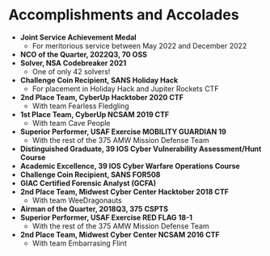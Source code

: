 # Accomplishments and Accolades

- __Joint Service Achievement Medal__
  - For meritorious service between May 2022 and December 2022
- __NCO of the Quarter, 2022Q3, 70 OSS__
- __Solver, NSA Codebreaker 2021__
  - One of only 42 solvers!
- __Challenge Coin Recipient, SANS Holiday Hack__
  - For placement in Holiday Hack and Jupiter Rockets CTF
- __2nd Place Team, CyberUp Hacktober 2020 CTF__
  - With team Fearless Fledgling
- __1st Place Team, CyberUp NCSAM 2019 CTF__
  - With team Cave People
- __Superior Performer, USAF Exercise MOBILITY GUARDIAN 19__
  - With the rest of the 375 AMW Mission Defense Team
- __Distinguished Graduate, 39 IOS Cyber Vulnerability Assessment/Hunt Course__
- __Academic Excellence, 39 IOS Cyber Warfare Operations Course__
- __Challenge Coin Recipient, SANS FOR508__
- __GIAC Certified Forensic Analyst (GCFA)__
- __2nd Place Team, Midwest Cyber Center Hacktober 2018 CTF__
  - With team WeeDragonauts
- __Airman of the Quarter, 2018Q3, 375 CSPTS__
- __Superior Performer, USAF Exercise RED FLAG 18-1__
  - With the rest of the 375 AMW Mission Defense Team
- __2nd Place Team, Midwest Cyber Center NCSAM 2016 CTF__
  - With team Embarrasing Flint